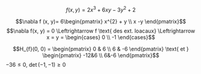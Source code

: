 $$f(x, y) =2x^{3}+ 6xy − 3y^{2} + 2$$

$$\nabla f (x, y)= 6\begin{pmatrix}
x^{2} + y  \\
x -y
\end{pmatrix}$$
$$\nabla f(x, y) = 0 \Leftrightarrow f \text{ des ext. loacaux} \Leftrightarrow x = y = \begin{cases}
0 \\
-1
\end{cases}$$

$$H_{f}(0, 0) = \begin{pmatrix}
0 & 6 \\
6 & -6
\end{pmatrix} \text{ et } \begin{pmatrix}
-12&6 \\
6&-6
\end{pmatrix}$$
$-36\leq 0$, $\det (-1, -1) \geq 0$

